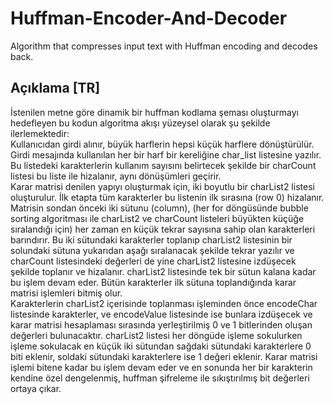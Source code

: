 # Huffman-Encoder-And-Decoder
Algorithm that compresses input text with Huffman encoding and decodes back.

## Açıklama [TR]

İstenilen metne göre dinamik bir huffman kodlama şeması oluşturmayı hedefleyen bu kodun algoritma akışı yüzeysel olarak şu şekilde ilerlemektedir:<br>
Kullanıcıdan girdi alınır, büyük harflerin hepsi küçük harflere dönüştürülür.<br>
Girdi mesajında kullanılan her bir harf bir kereliğine char_list listesine yazılır. Bu listedeki karakterlerin kullanım sayısını belirtecek şekilde bir charCount listesi bu liste ile hizalanır, aynı dönüşümleri geçirir.<br>
Karar matrisi denilen yapıyı oluşturmak için, iki boyutlu bir charList2 listesi oluşturulur. İlk etapta tüm karakterler bu listenin ilk sırasına (row 0) hizalanır.<br> Matrisin sondan önceki iki sütunu (column), (her for döngüsünde bubble sorting algoritması ile charList2 ve charCount listeleri büyükten küçüğe sıralandığı için) her zaman en küçük tekrar sayısına sahip olan karakterleri barındırır. Bu iki sütundaki karakterler toplanıp charList2 listesinin bir solundaki sütuna yukarıdan aşağı sıralanacak şekilde tekrar yazılır ve charCount listesindeki değerleri de yine charList2 listesine izdüşecek şekilde toplanır ve hizalanır. charList2 listesinde tek bir sütun kalana kadar bu işlem devam eder. Bütün karakterler ilk sütuna toplandığında karar matrisi işlemleri bitmiş olur.<br>
Karakterlerin charList2 içerisinde toplanması işleminden önce encodeChar listesinde karakterler, ve encodeValue listesinde ise bunlara izdüşecek ve karar matrisi hesaplaması sırasında yerleştirilmiş 0 ve 1 bitlerinden oluşan değerleri bulunacaktır. charList2 listesi her döngüde işleme sokulurken işleme sokulacak en küçük iki sütundan sağdaki sütundaki karakterlere 0 biti eklenir, soldaki sütundaki karakterlere ise 1 değeri eklenir. Karar matrisi işlemi bitene kadar bu işlem devam eder ve en sonunda her bir karakterin kendine özel dengelenmiş, huffman şifreleme ile sıkıştırılmış bit değerleri ortaya çıkar.
